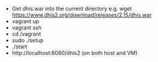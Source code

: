 * Get dhis.war into the current directory e.g. wget https://www.dhis2.org/download/releases/2.15/dhis.war
* vagrant up
* vagrant ssh
* cd /vagrant
* sudo ./setup
* ./start
* http://localhost:8080/dhis2 (on both host and VM)
